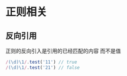 # 正则相关

## 反向引用

正则的反向引入是引用的已经匹配的内容 而不是值
```javascript
/(\d)\1/.test('11') // true
/(\d)\1/.test('21') // false


```